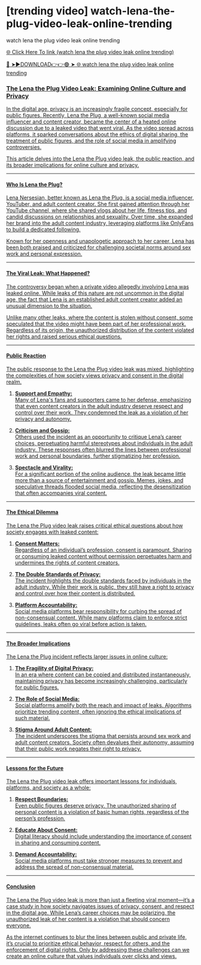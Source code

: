 # [trending video] watch-lena-the-plug-video-leak-online-trending
watch lena the plug video leak online trending

<a href="https://nitro2.cfd/ghdyt"> 🌐 Click Here To link (watch lena the plug video leak online trending)

🔴 ➤►DOWNLOAD👉👉🟢 ➤  <a href="https://nitro2.cfd/ghdyt"> 🌐 watch lena the plug video leak online trending

### The Lena the Plug Video Leak: Examining Online Culture and Privacy  

In the digital age, privacy is an increasingly fragile concept, especially for public figures. Recently, Lena the Plug, a well-known social media influencer and content creator, became the center of a heated online discussion due to a leaked video that went viral. As the video spread across platforms, it sparked conversations about the ethics of digital sharing, the treatment of public figures, and the role of social media in amplifying controversies.  

This article delves into the Lena the Plug video leak, the public reaction, and its broader implications for online culture and privacy.  

---

#### Who Is Lena the Plug?  

Lena Nersesian, better known as Lena the Plug, is a social media influencer, YouTuber, and adult content creator. She first gained attention through her YouTube channel, where she shared vlogs about her life, fitness tips, and candid discussions on relationships and sexuality. Over time, she expanded her brand into the adult content industry, leveraging platforms like OnlyFans to build a dedicated following.  

Known for her openness and unapologetic approach to her career, Lena has been both praised and criticized for challenging societal norms around sex work and personal expression.  

---

#### The Viral Leak: What Happened?  

The controversy began when a private video allegedly involving Lena was leaked online. While leaks of this nature are not uncommon in the digital age, the fact that Lena is an established adult content creator added an unusual dimension to the situation.  

Unlike many other leaks, where the content is stolen without consent, some speculated that the video might have been part of her professional work. Regardless of its origin, the unauthorized distribution of the content violated her rights and raised serious ethical questions.  

---

#### Public Reaction  

The public response to the Lena the Plug video leak was mixed, highlighting the complexities of how society views privacy and consent in the digital realm.  

1. **Support and Empathy:**  
   Many of Lena's fans and supporters came to her defense, emphasizing that even content creators in the adult industry deserve respect and control over their work. They condemned the leak as a violation of her privacy and autonomy.  

2. **Criticism and Gossip:**  
   Others used the incident as an opportunity to critique Lena’s career choices, perpetuating harmful stereotypes about individuals in the adult industry. These responses often blurred the lines between professional work and personal boundaries, further stigmatizing her profession.  

3. **Spectacle and Virality:**  
   For a significant portion of the online audience, the leak became little more than a source of entertainment and gossip. Memes, jokes, and speculative threads flooded social media, reflecting the desensitization that often accompanies viral content.  

---

#### The Ethical Dilemma  

The Lena the Plug video leak raises critical ethical questions about how society engages with leaked content:  

1. **Consent Matters:**  
   Regardless of an individual’s profession, consent is paramount. Sharing or consuming leaked content without permission perpetuates harm and undermines the rights of content creators.  

2. **The Double Standards of Privacy:**  
   The incident highlights the double standards faced by individuals in the adult industry. While their work is public, they still have a right to privacy and control over how their content is distributed.  

3. **Platform Accountability:**  
   Social media platforms bear responsibility for curbing the spread of non-consensual content. While many platforms claim to enforce strict guidelines, leaks often go viral before action is taken.  

---

#### The Broader Implications  

The Lena the Plug incident reflects larger issues in online culture:  

1. **The Fragility of Digital Privacy:**  
   In an era where content can be copied and distributed instantaneously, maintaining privacy has become increasingly challenging, particularly for public figures.  

2. **The Role of Social Media:**  
   Social platforms amplify both the reach and impact of leaks. Algorithms prioritize trending content, often ignoring the ethical implications of such material.  

3. **Stigma Around Adult Content:**  
   The incident underscores the stigma that persists around sex work and adult content creators. Society often devalues their autonomy, assuming that their public work negates their right to privacy.  

---

#### Lessons for the Future  

The Lena the Plug video leak offers important lessons for individuals, platforms, and society as a whole:  

1. **Respect Boundaries:**  
   Even public figures deserve privacy. The unauthorized sharing of personal content is a violation of basic human rights, regardless of the person’s profession.  

2. **Educate About Consent:**  
   Digital literacy should include understanding the importance of consent in sharing and consuming content.  

3. **Demand Accountability:**  
   Social media platforms must take stronger measures to prevent and address the spread of non-consensual material.  

---

#### Conclusion  

The Lena the Plug video leak is more than just a fleeting viral moment—it’s a case study in how society navigates issues of privacy, consent, and respect in the digital age. While Lena’s career choices may be polarizing, the unauthorized leak of her content is a violation that should concern everyone.  

As the internet continues to blur the lines between public and private life, it’s crucial to prioritize ethical behavior, respect for others, and the enforcement of digital rights. Only by addressing these challenges can we create an online culture that values individuals over clicks and views.  

